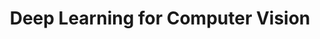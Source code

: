 ---
title: "Deep Learning for Computer Vision"
menu:
  sidebar:
    name: Course
    identifier: dlcv-course
    parent: dlcv
    weight: 20
---